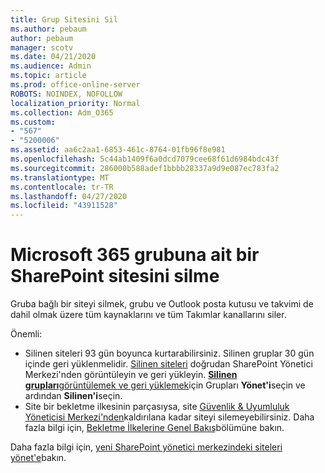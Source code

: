 ```yaml
---
title: Grup Sitesini Sil
ms.author: pebaum
author: pebaum
manager: scotv
ms.date: 04/21/2020
ms.audience: Admin
ms.topic: article
ms.prod: office-online-server
ROBOTS: NOINDEX, NOFOLLOW
localization_priority: Normal
ms.collection: Adm_O365
ms.custom:
- "567"
- "5200006"
ms.assetid: aa6c2aa1-6853-461c-8764-01fb96f8e981
ms.openlocfilehash: 5c44ab1409f6a0dcd7079cee68f61d6984bdc43f
ms.sourcegitcommit: 286000b588adef1bbbb28337a9d9e087ec783fa2
ms.translationtype: MT
ms.contentlocale: tr-TR
ms.lasthandoff: 04/27/2020
ms.locfileid: "43911528"
---
```

# <a name="delete-a-sharepoint-site-that-belongs-to-an-microsoft-365-group"></a>Microsoft 365 grubuna ait bir SharePoint sitesini silme

Gruba bağlı bir siteyi silmek, grubu ve Outlook posta kutusu ve takvimi de dahil olmak üzere tüm kaynaklarını ve tüm Takımlar kanallarını siler.
  
Önemli:

- Silinen siteleri 93 gün boyunca kurtarabilirsiniz. Silinen gruplar 30 gün içinde geri yüklenmelidir. [Silinen siteleri](https://admin.microsoft.com/sharepoint?page=recyclebin&modern=true) doğrudan SharePoint Yönetici Merkezi'nden görüntüleyin ve geri yükleyin. [ **Silinen grupları**görüntülemek ve geri yüklemek](https://outlook.office.com/people/group/deleted)için Grupları **Yönet'i**seçin ve ardından **Silinen'i**seçin.
- Site bir bekletme ilkesinin parçasıysa, site [Güvenlik & Uyumluluk Yöneticisi Merkezi'nden](https://protection.office.com/?rfr=AdminCenter#/retention)kaldırılana kadar siteyi silemeyebilirsiniz. Daha fazla bilgi için, [Bekletme İlkelerine Genel Bakış](https://docs.microsoft.com/office365/securitycompliance/retention-policies#content-in-onedrive-accounts-and-sharepoint-sites)bölümüne bakın.
  
Daha fazla bilgi için, [yeni SharePoint yönetici merkezindeki siteleri yönet'e](https://docs.microsoft.com/sharepoint/manage-sites-in-new-admin-center)bakın.
